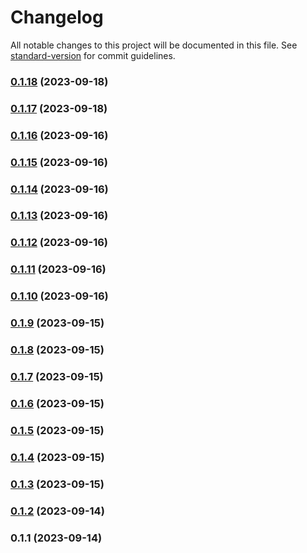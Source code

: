 # Changelog

All notable changes to this project will be documented in this file. See [standard-version](https://github.com/conventional-changelog/standard-version) for commit guidelines.

### [0.1.18](https://github.com/hunterpiggot/personal-website/compare/v0.1.17...v0.1.18) (2023-09-18)

### [0.1.17](https://github.com/hunterpiggot/personal-website/compare/v0.1.16...v0.1.17) (2023-09-18)

### [0.1.16](https://github.com/hunterpiggot/personal-website/compare/v0.1.15...v0.1.16) (2023-09-16)

### [0.1.15](https://github.com/hunterpiggot/personal-website/compare/v0.1.14...v0.1.15) (2023-09-16)

### [0.1.14](https://github.com/hunterpiggot/personal-website/compare/v0.1.13...v0.1.14) (2023-09-16)

### [0.1.13](https://github.com/hunterpiggot/personal-website/compare/v0.1.12...v0.1.13) (2023-09-16)

### [0.1.12](https://github.com/hunterpiggot/personal-website/compare/v0.1.11...v0.1.12) (2023-09-16)

### [0.1.11](https://github.com/hunterpiggot/personal-website/compare/v0.1.10...v0.1.11) (2023-09-16)

### [0.1.10](https://github.com/hunterpiggot/personal-website/compare/v0.1.9...v0.1.10) (2023-09-16)

### [0.1.9](https://github.com/hunterpiggot/personal-website/compare/v0.1.8...v0.1.9) (2023-09-15)

### [0.1.8](https://github.com/hunterpiggot/personal-website/compare/v0.1.7...v0.1.8) (2023-09-15)

### [0.1.7](https://github.com/hunterpiggot/personal-website/compare/v0.1.6...v0.1.7) (2023-09-15)

### [0.1.6](https://github.com/hunterpiggot/personal-website/compare/v0.1.5...v0.1.6) (2023-09-15)

### [0.1.5](https://github.com/hunterpiggot/personal-website/compare/v0.1.4...v0.1.5) (2023-09-15)

### [0.1.4](https://github.com/hunterpiggot/personal-website/compare/v0.1.3...v0.1.4) (2023-09-15)

### [0.1.3](https://github.com/hunterpiggot/personal-website/compare/v0.1.2...v0.1.3) (2023-09-15)

### [0.1.2](https://github.com/hunterpiggot/personal-website/compare/v0.1.1...v0.1.2) (2023-09-14)

### 0.1.1 (2023-09-14)
